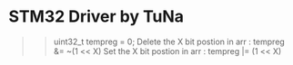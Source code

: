 # STM32 Driver by TuNa
>> uint32_t tempreg = 0;
Delete the X bit postion in arr : tempreg &= ~(1 << X)
Set the X bit postion in arr : tempreg |= (1 << X)

